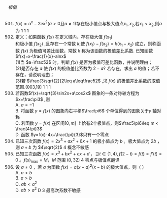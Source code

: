 ###### 极值
501. $f(x)=a^{x}-2ex^{2}(a > 0$且$a\neq 1)$存在极小值点与极大值点$x_1,x_2,$若$x_1 < x_2,$则$a$为	1	1	1
502. 定义：如果函数 $f\left(x\right)$ 在定义域内，存在极大值 $f(x_1)$ <br>和极小值 $f(x_2)$ ,且存在一个常数 $k$,使 $f(x_1)-f(x_2)=k(x_1-x_2)$ 成立，则称函数 $f\left(x\right)$ 为极值可差比函数，常数 $k$ 称为该函数的极值差比系数. 已知函数 $f(x)=x-\frac{1}{x}-alnx$ <br>(1)当 $a=\frac52$ 时，判断 $f\left(x\right)$ 是否为极值可差比函数，并说明理由；<br>(2)是否存在 $a$ 使 $f\left(x\right)$ 的极值差比系数为 $2-a?$ 若存在，求出 $a$ 的值；若不存在，请说明理由；<br>(3)若 $\frac{3\sqrt{2}}2\leq a\leq\frac52$ ,求 $f\left(x\right)$ 的极值差比系数的取值范围.(003,19)	1	1	1
503. 若函数$f(x)=\sqrt{3}\sin2x+a\cos2x$ 图象的一条对称轴方程为$x=\frac\pi3$ ,则<br>A. $a=-1$<br>B. 将函数 $y=f(x)$ 的图象向右平移$\frac\pi6$ 个单位得到的图象关于$y$ 轴对称<br>C. 若函数 $y=f(x)$ 在区间$[0,m]$ 上恰有2个极值点，则$\frac5\pi6\leq m < \frac{4\pi}3$<br>D. 函数 $y=f(x)-4x+\frac{\pi}{3}$只有一个零点
504. 已知三次函数 $f(x)=2x^{3}+ax^{2}+6x+1$ 的极小值点为 $b$ ，极大值点为 $2b$ ，则 $a+b$ 为	$4\sqrt{2}$	4	概念不敏感
505. 已知三次函数 $f(x)=x^{3}+bx^{2}+cx+d$ ，$\exists t\in (1,4),f(2-t)=f(t)=f'(t)=0$ 。$f(x)_{\max}=M$，$M$ 范围	$(0,32)$	4	零点与极值点翻译
506. 设 $a\neq 0$ ，若 $a$ 为函数 $f(x)=a(x-a)^{2}(x-b)$ 的极大值点，则（ ） <br> A. $a < b$ <br> B. $a > b$ <br> C. $ab < a^{2}$ <br> D. $ab > a^{2}$	D	3	最高次系数不敏感